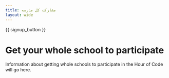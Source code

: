 ```yaml
---
title: مشارکت کل مدرسه
layout: wide
---
```


{{ signup_button }}

# Get your whole school to participate

Information about getting whole schools to participate in the Hour of Code will go here.